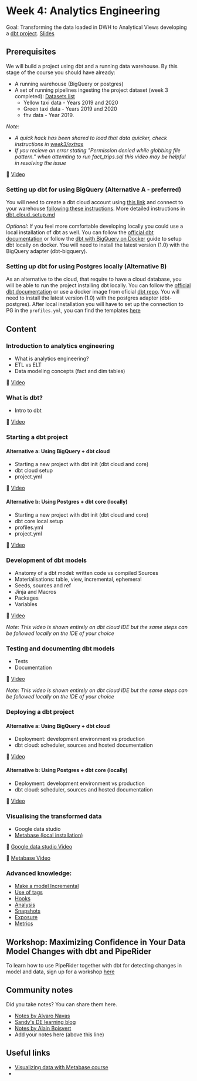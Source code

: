 # Week 4: Analytics Engineering 
Goal: Transforming the data loaded in DWH to Analytical Views developing a [dbt project](taxi_rides_ny/README.md).
[Slides](https://docs.google.com/presentation/d/1xSll_jv0T8JF4rYZvLHfkJXYqUjPtThA/edit?usp=sharing&ouid=114544032874539580154&rtpof=true&sd=true)

## Prerequisites
We will build a project using dbt and a running data warehouse. 
By this stage of the course you should have already: 
- A running warehouse (BigQuery or postgres) 
- A set of running pipelines ingesting the project dataset (week 3 completed): [Datasets list](https://github.com/DataTalksClub/nyc-tlc-data/)
    * Yellow taxi data - Years 2019 and 2020
    * Green taxi data - Years 2019 and 2020 
    * fhv data - Year 2019. 

_Note:_
  *  _A quick hack has been shared to load that data quicker, check instructions in [week3/extras](https://github.com/DataTalksClub/data-engineering-zoomcamp/tree/main/week_3_data_warehouse/extras)_
  * _If you recieve an error stating "Permission denied while globbing file pattern." when attemting to run fact_trips.sql this video may be helpful in resolving the issue_ 
 
 :movie_camera: [Video](https://www.youtube.com/watch?v=kL3ZVNL9Y4A)
    
### Setting up dbt for using BigQuery (Alternative A - preferred)
You will need to create a dbt cloud account using [this link](https://www.getdbt.com/signup/) and connect to your warehouse [following these instructions](https://docs.getdbt.com/docs/dbt-cloud/cloud-configuring-dbt-cloud/cloud-setting-up-bigquery-oauth). More detailed instructions in [dbt_cloud_setup.md](dbt_cloud_setup.md)

_Optional_: If you feel more comfortable developing locally you could use a local installation of dbt as well. You can follow the [official dbt documentation](https://docs.getdbt.com/dbt-cli/installation) or follow the [dbt with BigQuery on Docker](docker_setup/README.md) guide to setup dbt locally on docker. You will need to install the latest version (1.0) with the BigQuery adapter (dbt-bigquery). 

### Setting up dbt for using Postgres locally (Alternative B)
As an alternative to the cloud, that require to have a cloud database, you will be able to run the project installing dbt locally.
You can follow the [official dbt documentation](https://docs.getdbt.com/dbt-cli/installation) or use a docker image from oficial [dbt repo](https://github.com/dbt-labs/dbt/). You will need to install the latest version (1.0) with the postgres adapter (dbt-postgres).
After local installation you will have to set up the connection to PG in the `profiles.yml`, you can find the templates [here](https://docs.getdbt.com/reference/warehouse-profiles/postgres-profile)
## Content
### Introduction to analytics engineering
 * What is analytics engineering?
 * ETL vs ELT 
 * Data modeling concepts (fact and dim tables)

 :movie_camera: [Video](https://www.youtube.com/watch?v=uF76d5EmdtU&list=PL3MmuxUbc_hJed7dXYoJw8DoCuVHhGEQb&index=32)

### What is dbt? 
 * Intro to dbt 

 :movie_camera: [Video](https://www.youtube.com/watch?v=4eCouvVOJUw&list=PL3MmuxUbc_hJed7dXYoJw8DoCuVHhGEQb&index=33)
### Starting a dbt project
#### Alternative a: Using BigQuery + dbt cloud
 * Starting a new project with dbt init (dbt cloud and core)
 * dbt cloud setup
 * project.yml

 :movie_camera: [Video](https://www.youtube.com/watch?v=iMxh6s_wL4Q&list=PL3MmuxUbc_hJed7dXYoJw8DoCuVHhGEQb&index=34)
 
#### Alternative b: Using Postgres + dbt core (locally)
 * Starting a new project with dbt init (dbt cloud and core)
 * dbt core local setup
 * profiles.yml
 * project.yml

 :movie_camera: [Video](https://www.youtube.com/watch?v=1HmL63e-vRs&list=PL3MmuxUbc_hJed7dXYoJw8DoCuVHhGEQb&index=35)
### Development of dbt models
 * Anatomy of a dbt model: written code vs compiled Sources
 * Materialisations: table, view, incremental, ephemeral  
 * Seeds, sources and ref  
 * Jinja and Macros 
 * Packages 
 * Variables

 :movie_camera: [Video](https://www.youtube.com/watch?v=UVI30Vxzd6c&list=PL3MmuxUbc_hJed7dXYoJw8DoCuVHhGEQb&index=36)

_Note: This video is shown entirely on dbt cloud IDE but the same steps can be followed locally on the IDE of your choice_

### Testing and documenting dbt models
 * Tests  
 * Documentation 

 :movie_camera: [Video](https://www.youtube.com/watch?v=UishFmq1hLM&list=PL3MmuxUbc_hJed7dXYoJw8DoCuVHhGEQb&index=37)

_Note: This video is shown entirely on dbt cloud IDE but the same steps can be followed locally on the IDE of your choice_

### Deploying a dbt project
#### Alternative a: Using BigQuery + dbt cloud
 * Deployment: development environment vs production 
 * dbt cloud: scheduler, sources and hosted documentation

 :movie_camera: [Video](https://www.youtube.com/watch?v=rjf6yZNGX8I&list=PL3MmuxUbc_hJed7dXYoJw8DoCuVHhGEQb&index=38)
  
#### Alternative b: Using Postgres + dbt core (locally)
 * Deployment: development environment vs production 
 * dbt cloud: scheduler, sources and hosted documentation

 :movie_camera: [Video](https://www.youtube.com/watch?v=Cs9Od1pcrzM&list=PL3MmuxUbc_hJed7dXYoJw8DoCuVHhGEQb&index=39)

### Visualising the transformed data
 * Google data studio 
 * [Metabase (local installation)](https://www.metabase.com/)

 :movie_camera: [Google data studio Video](https://www.youtube.com/watch?v=39nLTs74A3E&list=PL3MmuxUbc_hJed7dXYoJw8DoCuVHhGEQb&index=42) 
 
 :movie_camera: [Metabase Video](https://www.youtube.com/watch?v=BnLkrA7a6gM&list=PL3MmuxUbc_hJed7dXYoJw8DoCuVHhGEQb&index=43) 

 
### Advanced knowledge:
 * [Make a model Incremental](https://docs.getdbt.com/docs/building-a-dbt-project/building-models/configuring-incremental-models)
 * [Use of tags](https://docs.getdbt.com/reference/resource-configs/tags)
 * [Hooks](https://docs.getdbt.com/docs/building-a-dbt-project/hooks-operations)
 * [Analysis](https://docs.getdbt.com/docs/building-a-dbt-project/analyses)
 * [Snapshots](https://docs.getdbt.com/docs/building-a-dbt-project/snapshots)
 * [Exposure](https://docs.getdbt.com/docs/building-a-dbt-project/exposures)
 * [Metrics](https://docs.getdbt.com/docs/building-a-dbt-project/metrics)


## Workshop: Maximizing Confidence in Your Data Model Changes with dbt and PipeRider

To learn how to use PipeRider together with dbt for detecting changes in model and data, sign up for a workshop [here](https://www.eventbrite.com/e/maximizing-confidence-in-your-data-model-changes-with-dbt-and-piperider-tickets-535584366257)


## Community notes

Did you take notes? You can share them here.

* [Notes by Alvaro Navas](https://github.com/ziritrion/dataeng-zoomcamp/blob/main/notes/4_analytics.md)
* [Sandy's DE learning blog](https://learningdataengineering540969211.wordpress.com/2022/02/17/week-4-setting-up-dbt-cloud-with-bigquery/)
* [Notes by Alain Boisvert](https://github.com/boisalai/de-zoomcamp-2023/blob/main/week4.md)
* Add your notes here (above this line)

## Useful links
- [Visualizing data with Metabase course](https://www.metabase.com/learn/visualization/)
- 
